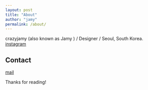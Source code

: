 ```yaml
---
layout: post
title: "About"
author: "jamy"
permalink: /about/
---
```


crazyjamy (also known as Jamy ) / Designer / Seoul, South Korea.
[instagram](https://www.instagram.com/crazy_life_user/)

## Contact
[mail](helllzzzooo@gmail.com)

Thanks for reading!
